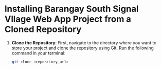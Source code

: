 # Installing Barangay South Signal Vllage Web App Project from a Cloned Repository

1. **Clone the Repository**: First, navigate to the directory where you want to store your project and clone the repository using Git. Run the following command in your terminal:
   ```bash
   git clone <repository_url>
